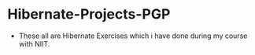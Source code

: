 # Hibernate-Projects-PGP

- These all are Hibernate Exercises which i have done during my course with NIIT.
